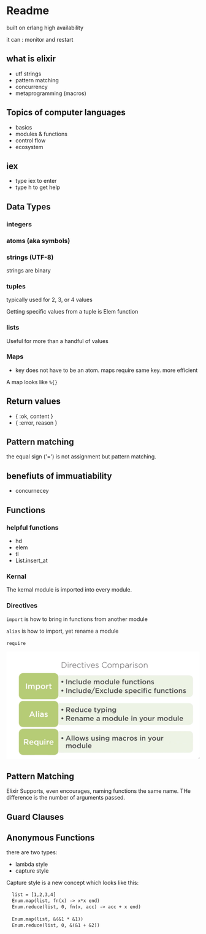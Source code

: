 # Readme

built on erlang
high availability

it can :
monitor and restart

## what is elixir
- utf strings
- pattern matching
- concurrency
- metaprogramming (macros)

## Topics of computer languages
- basics
- modules & functions
- control flow
- ecosystem

## iex
- type iex to enter
- type h to get help

## Data Types

### integers

### atoms (aka symbols)

### strings (UTF-8)
strings are binary

### tuples
typically used for 2, 3, or 4 values

Getting specific values from a tuple is Elem function

### lists
Useful for more than a handful of values

### Maps

- key does not have to be an atom. maps require same key. more efficient

A map looks like `%{}`

## Return values
- { :ok, content }
- { :error, reason }

## Pattern matching

the equal sign ('=') is not assignment but pattern matching.

## benefiuts of immuatiability

- concurnecey

## Functions

### helpful functions
- hd
- elem
- tl
- List.insert_at


### Kernal
The kernal module is imported into every module.


### Directives
`import` is how to bring in functions from another module

`alias` is how to import, yet rename a module

`require`

![](./images/diretives.png)

## Pattern Matching

Elixir Supports, even encourages, naming functions the same name. THe difference is the number of arguments passed.

## Guard Clauses

## Anonymous Functions
there are two types:
- lambda style
- capture style

Capture style is a new concept which looks like this:

```
  list = [1,2,3,4]
  Enum.map(list, fn(x) -> x*x end)
  Enum.reduce(list, 0, fn(x, acc) -> acc + x end)

  Enum.map(list, &(&1 * &1))
  Enum.reduce(list, 0, &(&1 + &2))
```
